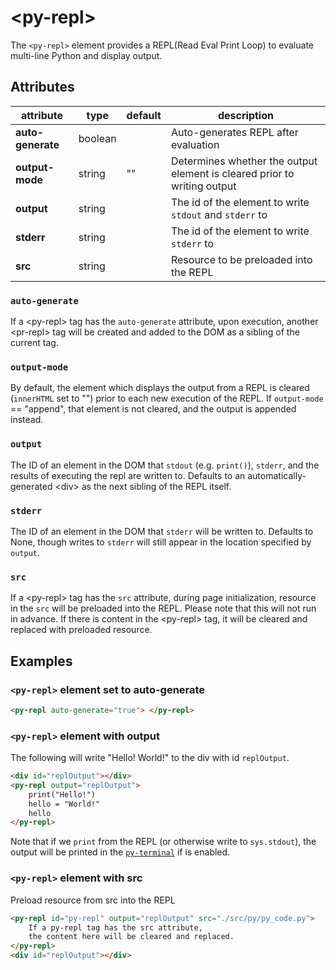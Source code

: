 # &lt;py-repl&gt;

The `<py-repl>` element provides a REPL(Read Eval Print Loop) to evaluate multi-line Python and display output.

## Attributes

| attribute         | type    | default | description                          |
|-------------------|---------|---------|--------------------------------------|
| **auto-generate** | boolean |         | Auto-generates REPL after evaluation |
| **output-mode**   | string  | ""      | Determines whether the output element is cleared prior to writing output |
| **output**        | string  |         | The id of the element to write `stdout` and `stderr` to     |
| **stderr**        | string  |         | The id of the element to write `stderr` to |
| **src**           | string  |         | Resource to be preloaded into the REPL |


### `auto-generate`
If a \<py-repl\> tag has the `auto-generate` attribute, upon execution, another \<pr-repl\> tag will be created and added to the DOM as a sibling of the current tag.

### `output-mode`
By default, the element which displays the output from a REPL is cleared (`innerHTML` set to "") prior to each new execution of the REPL. If `output-mode` == "append", that element is not cleared, and the output is appended instead.

### `output`
The ID of an element in the DOM that `stdout` (e.g. `print()`), `stderr`, and the results of executing the repl are written to. Defaults to an automatically-generated \<div\> as the next sibling of the REPL itself.

### `stderr`
The ID of an element in the DOM that `stderr` will be written to. Defaults to None, though writes to `stderr` will still appear in the location specified by `output`.

### `src`
If a \<py-repl\> tag has the `src` attribute, during page initialization, resource in the `src` will be preloaded into the REPL. Please note that this will not run in advance. If there is content in the \<py-repl\> tag, it will be cleared and replaced with preloaded resource.

## Examples

### `<py-repl>` element set to auto-generate

```html
<py-repl auto-generate="true"> </py-repl>
```

### `<py-repl>` element with output

The following will write "Hello! World!" to the div with id `replOutput`.

```html
<div id="replOutput"></div>
<py-repl output="replOutput">
    print("Hello!")
    hello = "World!"
    hello
</py-repl>
```

Note that if we `print` from the REPL (or otherwise write to `sys.stdout`), the output will be printed in the [`py-terminal`](../plugins/py-terminal.md) if is enabled.

### `<py-repl>` element with src
Preload resource from src into the REPL
```html
<py-repl id="py-repl" output="replOutput" src="./src/py/py_code.py">
    If a py-repl tag has the src attribute,
    the content here will be cleared and replaced.
</py-repl>
<div id="replOutput"></div>
```
